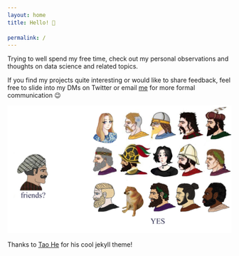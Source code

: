 ```yaml
---
layout: home
title: Hello! 🤘

permalink: /
---
```



Trying to well spend my free time, check out my personal observations and thoughts on data science and related topics.

If you find my projects quite interesting or would like to share feedback, feel free to slide into my DMs on Twitter or email [me](pages/about-me/) for more formal communication 😉

[![Friend?](assets/banner.jpg)](assets/banner.jpg)

Thanks to [Tao He](https://github.com/sighingnow/) for his cool jekyll theme!
